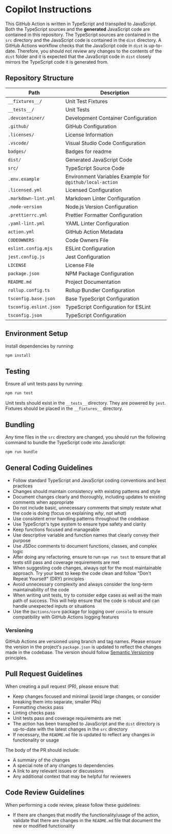 # Copilot Instructions

This GitHub Action is written in TypeScript and transpiled to JavaScript. Both
the TypeScript sources and the **generated** JavaScript code are contained in
this repository. The TypeScript sources are contained in the `src` directory and
the JavaScript code is contained in the `dist` directory. A GitHub Actions
workflow checks that the JavaScript code in `dist` is up-to-date. Therefore, you
should not review any changes to the contents of the `dist` folder and it is
expected that the JavaScript code in `dist` closely mirrors the TypeScript code
it is generated from.

## Repository Structure

| Path                   | Description                                              |
| ---------------------- | -------------------------------------------------------- |
| `__fixtures__/`        | Unit Test Fixtures                                       |
| `__tests__/`           | Unit Tests                                               |
| `.devcontainer/`       | Development Container Configuration                      |
| `.github/`             | GitHub Configuration                                     |
| `.licenses/`           | License Information                                      |
| `.vscode/`             | Visual Studio Code Configuration                         |
| `badges/`              | Badges for readme                                        |
| `dist/`                | Generated JavaScript Code                                |
| `src/`                 | TypeScript Source Code                                   |
| `.env.example`         | Environment Variables Example for `@github/local-action` |
| `.licensed.yml`        | Licensed Configuration                                   |
| `.markdown-lint.yml`   | Markdown Linter Configuration                            |
| `.node-version`        | Node.js Version Configuration                            |
| `.prettierrc.yml`      | Prettier Formatter Configuration                         |
| `.yaml-lint.yml`       | YAML Linter Configuration                                |
| `action.yml`           | GitHub Action Metadata                                   |
| `CODEOWNERS`           | Code Owners File                                         |
| `eslint.config.mjs`    | ESLint Configuration                                     |
| `jest.config.js`       | Jest Configuration                                       |
| `LICENSE`              | License File                                             |
| `package.json`         | NPM Package Configuration                                |
| `README.md`            | Project Documentation                                    |
| `rollup.config.ts`     | Rollup Bundler Configuration                             |
| `tsconfig.base.json`   | Base TypeScript Configuration                            |
| `tsconfig.eslint.json` | TypeScript Configuration for ESLint                      |
| `tsconfig.json`        | TypeScript Configuration                                 |

## Environment Setup

Install dependencies by running:

```bash
npm install
```

## Testing

Ensure all unit tests pass by running:

```bash
npm run test
```

Unit tests should exist in the `__tests__` directory. They are powered by
`jest`. Fixtures should be placed in the `__fixtures__` directory.

## Bundling

Any time files in the `src` directory are changed, you should run the following
command to bundle the TypeScript code into JavaScript:

```bash
npm run bundle
```

## General Coding Guidelines

- Follow standard TypeScript and JavaScript coding conventions and best
  practices
- Changes should maintain consistency with existing patterns and style
- Document changes clearly and thoroughly, including updates to existing
  comments when appropriate
- Do not include basic, unnecessary comments that simply restate what the code
  is doing (focus on explaining _why_, not _what_)
- Use consistent error handling patterns throughout the codebase
- Use TypeScript's type system to ensure type safety and clarity
- Keep functions focused and manageable
- Use descriptive variable and function names that clearly convey their purpose
- Use JSDoc comments to document functions, classes, and complex logic
- After doing any refactoring, ensure to run `npm run test` to ensure that all
  tests still pass and coverage requirements are met
- When suggesting code changes, always opt for the most maintainable approach.
  Try your best to keep the code clean and follow "Don't Repeat Yourself" (DRY)
  principles
- Avoid unnecessary complexity and always consider the long-term maintainability
  of the code
- When writing unit tests, try to consider edge cases as well as the main path
  of success. This will help ensure that the code is robust and can handle
  unexpected inputs or situations
- Use the `@actions/core` package for logging over `console` to ensure
  compatibility with GitHub Actions logging features

### Versioning

GitHub Actions are versioned using branch and tag names. Please ensure the
version in the project's `package.json` is updated to reflect the changes made
in the codebase. The version should follow
[Semantic Versioning](https://semver.org/) principles.

## Pull Request Guidelines

When creating a pull request (PR), please ensure that:

- Keep changes focused and minimal (avoid large changes, or consider breaking
  them into separate, smaller PRs)
- Formatting checks pass
- Linting checks pass
- Unit tests pass and coverage requirements are met
- The action has been transpiled to JavaScript and the `dist` directory is
  up-to-date with the latest changes in the `src` directory
- If necessary, the `README.md` file is updated to reflect any changes in
  functionality or usage

The body of the PR should include:

- A summary of the changes
- A special note of any changes to dependencies
- A link to any relevant issues or discussions
- Any additional context that may be helpful for reviewers

## Code Review Guidelines

When performing a code review, please follow these guidelines:

- If there are changes that modify the functionality/usage of the action,
  validate that there are changes in the `README.md` file that document the new
  or modified functionality
